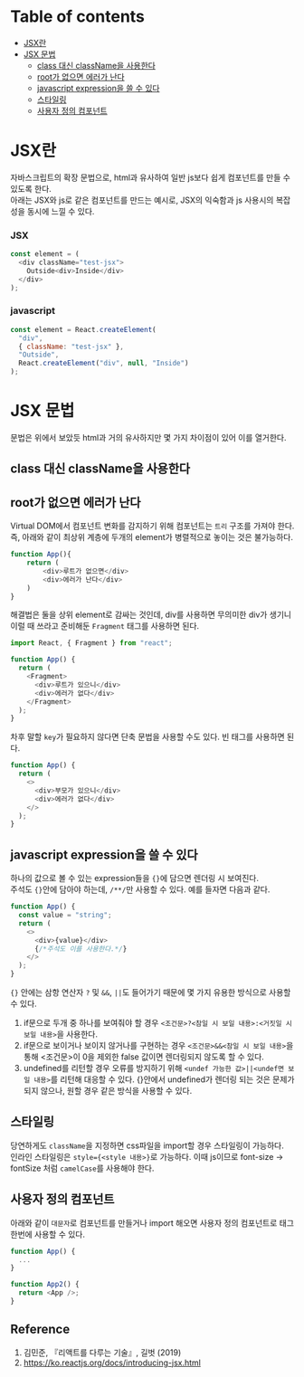 # Table of contents

- [JSX란](#jsx란)
- [JSX 문법](#jsx-문법)
  - [class 대신 className을 사용한다](#class-대신-classname을-사용한다)
  - [root가 없으면 에러가 난다](#root가-없으면-에러가-난다)
  - [javascript expression을 쓸 수 있다](#javascript-expression을-쓸-수-있다)
  - [스타일링](#스타일링)
  - [사용자 정의 컴포넌트](#사용자-정의-컴포넌트)

# JSX란

자바스크립트의 확장 문법으로, html과 유사하여 일반 js보다 쉽게 컴포넌트를 만들 수 있도록 한다.  
아래는 JSX와 js로 같은 컴포넌트를 만드는 예시로, JSX의 익숙함과 js 사용시의 복잡성을 동시에 느낄 수 있다.

### JSX

```javascript
const element = (
  <div className="test-jsx">
    Outside<div>Inside</div>
  </div>
);
```

### javascript

```javascript
const element = React.createElement(
  "div",
  { className: "test-jsx" },
  "Outside",
  React.createElement("div", null, "Inside")
);
```

# JSX 문법

문법은 위에서 보았듯 html과 거의 유사하지만 몇 가지 차이점이 있어 이를 열거한다.

## class 대신 className을 사용한다

## root가 없으면 에러가 난다

Virtual DOM에서 컴포넌트 변화를 감지하기 위해 컴포넌트는 `트리` 구조를 가져야 한다.  
즉, 아래와 같이 최상위 계층에 두개의 element가 병렬적으로 놓이는 것은 불가능하다.

```javascript
function App(){
    return (
        <div>루트가 없으면</div>
        <div>에러가 난다</div>
    )
}
```

해결법은 둘을 상위 element로 감싸는 것인데, div를 사용하면 무의미한 div가 생기니 이럴 때 쓰라고 준비해둔 `Fragment` 태그를 사용하면 된다.

```javascript
import React, { Fragment } from "react";

function App() {
  return (
    <Fragment>
      <div>루트가 있으니</div>
      <div>에러가 없다</div>
    </Fragment>
  );
}
```

차후 말할 `key`가 필요하지 않다면 단축 문법을 사용할 수도 있다. 빈 태그를 사용하면 된다.

```javascript
function App() {
  return (
    <>
      <div>부모가 있으니</div>
      <div>에러가 없다</div>
    </>
  );
}
```

## javascript expression을 쓸 수 있다

하나의 값으로 볼 수 있는 expression들을 `{}`에 담으면 렌더링 시 보여진다.  
주석도 `{}`안에 담아야 하는데, `/**/`만 사용할 수 있다.
예를 들자면 다음과 같다.

```javascript
function App() {
  const value = "string";
  return (
    <>
      <div>{value}</div>
      {/*주석도 이를 사용한다.*/}
    </>
  );
}
```

`{}` 안에는 삼항 연산자 `?` 및 `&&`, `||`도 들어가기 때문에 몇 가지 유용한 방식으로 사용할 수 있다.

1. if문으로 두개 중 하나를 보여줘야 할 경우 `<조건문>?<참일 시 보일 내용>:<거짓일 시 보일 내용>`을 사용한다.
2. if문으로 보이거나 보이지 않거나를 구현하는 경우 `<조건문>&&<참일 시 보일 내용>`을 통해 <조건문>이 0을 제외한 false 값이면 렌더링되지 않도록 할 수 있다.
3. undefined를 리턴할 경우 오류를 방지하기 위해 `<undef 가능한 값>||<undef면 보일 내용>`를 리턴해 대응할 수 있다. {}안에서 undefined가 렌더링 되는 것은 문제가 되지 않으나, 원할 경우 같은 방식을 사용할 수 있다.

## 스타일링

당연하게도 `className`을 지정하면 css파일을 import할 경우 스타일링이 가능하다.  
인라인 스타일링은 `style={<style 내용>}`로 가능하다. 이때 js이므로 font-size -> fontSize 처럼 `camelCase`를 사용해야 한다.

## 사용자 정의 컴포넌트

아래와 같이 `대문자`로 컴포넌트를 만들거나 import 해오면 사용자 정의 컴포넌트로 태그 한번에 사용할 수 있다.

```javascript
function App() {
  ...
}

function App2() {
  return <App />;
}

```

## Reference

1. 김민준, 『리액트를 다루는 기술』, 길벗 (2019)
2. https://ko.reactjs.org/docs/introducing-jsx.html
